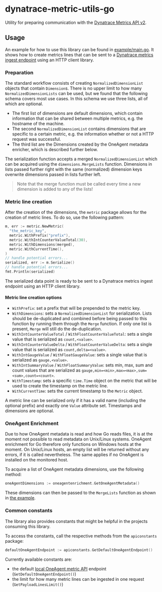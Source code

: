 # dynatrace-metric-utils-go

Utility for preparing communication with the [Dynatrace Metrics API v2](https://www.dynatrace.com/support/help/dynatrace-api/environment-api/metric-v2/).

## Usage

An example for how to use this library can be found in [example/main.go](example/main.go).
It shows how to create metrics lines that can be sent to a [Dynatrace metrics ingest endpoint](https://www.dynatrace.com/support/help/dynatrace-api/environment-api/metric-v2/post-ingest-metrics/) using an HTTP client library.

### Preparation

The standard workflow consists of creating `NormalizedDimensionList` objects that contain `Dimension`s.
There is no upper limit to how many `NormalizedDimensionLists` can be used, but we found that the following schema covers most use cases.
In this schema we use three lists, all of which are optional.

* The first list of dimensions are default dimensions, which contain information that can be shared between multiple metrics, e.g. the hostname of the machine.
* The second `NormalizedDimensionList` contains dimensions that are specific to a certain metric, e.g. the information whether or not a HTTP request was successful.
* The third list are the Dimensions created by the OneAgent metadata enricher, which is described further below.

The serialization function accepts a merged `NormalizedDimensionList` which can be acquired using the `dimensions.MergeLists` function.
Dimensions in lists passed further right with the same (normalized) dimension keys overwrite dimensions passed in lists further left.

> Note that the merge function must be called every time a new dimension is added to any of the lists!

### Metric line creation

After the creation of the dimensions, the `metric` package allows for the creation of metric lines.
To do so, use the following pattern:

```go
m, err := metric.NewMetric(
  "the_metric_key",
  metric.WithPrefix("prefix"),
  metric.WithIntCounterValueTotal(30),
  metric.WithDimensions(merged),
  metric.WithCurrentTime(),
)
// handle potential errors... 
serialized, err := m.Serialize()
// handle potential errors... 
fmt.Println(serialized)
```

The serialized data point is ready to be sent to a Dynatrace metrics ingest endpoint using an HTTP client library.

#### Metric line creation options

* `WithPrefix`: set a prefix that will be prepended to the metric key.
* `WithDimensions`: sets a `NormalizedDimensionList` for serialization.
  Lists should be de-duplicated and combined before being passed to this function by running them through the `Merge` function.
  If only one list is present, `Merge` will still do the de-duplication.
* `WithIntCounterValueTotal` / `WithFloatCounterValueTotal`: sets a single value that is serialized as `count,<value>`.
* `WithIntCounterValueDelta` / `WithFloatCounterValueDelta`: sets a single value that is serialized as `count,delta=<value>`.
* `WithIntGaugeValue` / `WithFloatGaugeValue`: sets a single value that is serialized as `gauge,<value>`.
* `WithIntSummaryValue` / `WithFloatSummaryValue`: sets min, max, sum and count values that are serialized as `gauge,min=<min>,max=<max>,sum=<sum>,count=<count>`.
* `WithTimestamp`: sets a specific `time.Time` object on the metric that will be used to create the timestamp on the metric line.
* `WithCurrentTime`: sets the current timestamp to the `Metric` object.

A metric line can be serialized only if it has a valid name (including the optional prefix) and exactly one `Value` attribute set.
Timestamps and dimensions are optional.

### OneAgent Enrichment

Due to how OneAgent metadata is read and how Go reads files, it is at the moment not possible to read metadata on Unix/Linux systems.
OneAgent enrichment for Go therefore only functions on Windows hosts at the moment.
On Unix/Linux hosts, an empty list will be returned without any errors, if it is called nevertheless.
The same applies if no OneAgent is installed on the monitored host.

To acquire a list of OneAgent metadata dimensions, use the following method:

```go
oneAgentDimensions := oneagentenrichment.GetOneAgentMetadata()
```

These dimensions can then be passed to the `MergeLists` function as shown in [the example](example/main.go).

### Common constants

The library also provides constants that might be helpful in the projects consuming this library.

To access the constants, call the respective methods from the `apiconstants` package:

```go
defaultOneAgentEndpoint := apiconstants.GetDefaultOneAgentEndpoint()
```

Currently available constants are:

* the default [local OneAgent metric API](https://www.dynatrace.com/support/help/how-to-use-dynatrace/metrics/metric-ingestion/ingestion-methods/local-api/) endpoint (`GetDefaultOneAgentEndpoint()`)
* the limit for how many metric lines can be ingested in one request (`GetPayloadLinesLimit()`)
